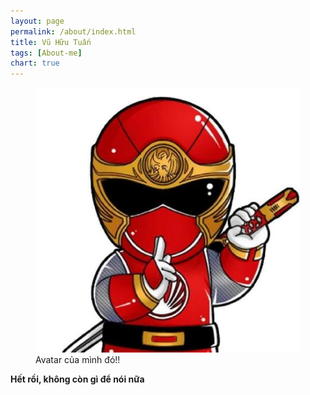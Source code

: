 ```yaml
---
layout: page
permalink: /about/index.html
title: Vũ Hữu Tuấn
tags: [About-me]
chart: true
---
```

<figure>
  <img src="/images/avatar.jpg" alt="Vu Huu Tuan">
  <figcaption>Avatar của mình đó!!</figcaption>
</figure>

**Hết rồi, không còn gì để nói nữa**
